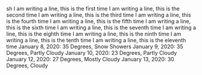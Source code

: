 sh I am writing a line, this is the first time
I am writing a line, this is the second time
I am writing a line, this is the third time
I am writing a line, this is the fourth time
I am writing a line, this is the fifth time
I am writing a line, this is the sixth time
I am writing a line, this is the seventh time
I am writing a line, this is the eighth time
I am writing a line, this is the ninth time
I am writing a line, this is the tenth time
I am writing a line, this is the eleventh time
January 8, 2020: 35 Degrees, Snow Showers
January 9, 2020: 35 Degrees, Partly Cloudy
January 10, 2020:  23 Degrees, Partly Cloudy
January 12, 2020: 27 Degrees, Mostly Cloudy
January 13, 2020: 30 Degrees, Cloudy